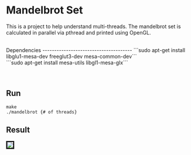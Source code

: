 # Mandelbrot Set
This is a project to help understand multi-threads. The mandelbrot set is calculated in parallel via pthread and printed using OpenGL. 

<br>
Dependencies
--------------------------------------
```sudo apt-get install libglu1-mesa-dev freeglut3-dev mesa-common-dev```<br>
```sudo apt-get install mesa-utils libgl1-mesa-glx```
<br><br><br>


Run
--------------------------------------
```make```<br>
```./mandelbrot {# of threads}```

Result
--------------------------------------

<img src="img_src/screenShot.png" border="3px" align="center" > </img><br><br><br><br>









 

 

 

 

 

 

 

 

 

 

 

 

 

 

 

 

 

 

 

 

 

 

 

 

 

 

 

 

 
